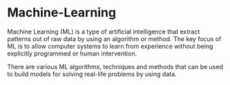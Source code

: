 # Machine-Learning

Machine Learning (ML) is a type of artificial intelligence that extract patterns out of raw data by using an algorithm or method. The key focus of ML is to allow computer systems to learn from experience without being explicitly programmed or human intervention.

There are various ML algorithms, techniques and methods that can be used to build models for solving real-life problems by using data.
